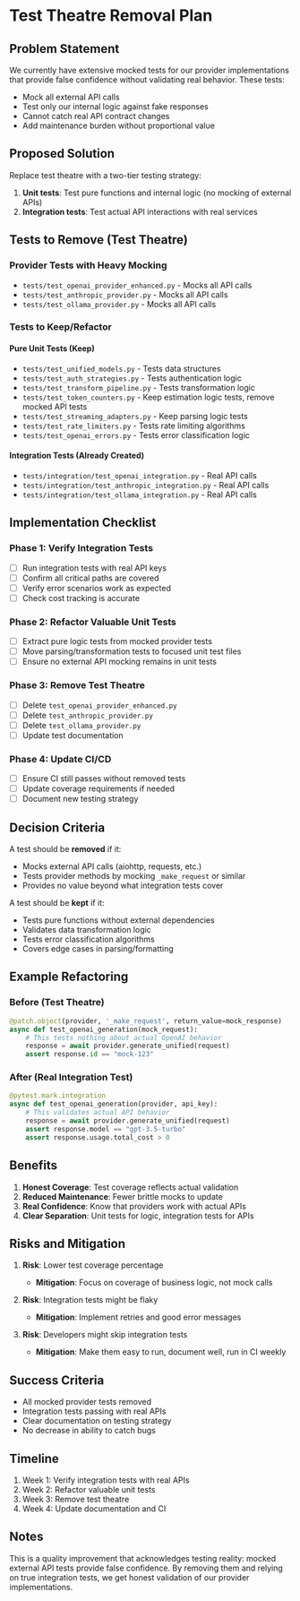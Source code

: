 # Test Theatre Removal Plan

## Problem Statement

We currently have extensive mocked tests for our provider implementations that provide false confidence without validating real behavior. These tests:
- Mock all external API calls
- Test only our internal logic against fake responses
- Cannot catch real API contract changes
- Add maintenance burden without proportional value

## Proposed Solution

Replace test theatre with a two-tier testing strategy:
1. **Unit tests**: Test pure functions and internal logic (no mocking of external APIs)
2. **Integration tests**: Test actual API interactions with real services

## Tests to Remove (Test Theatre)

### Provider Tests with Heavy Mocking
- `tests/test_openai_provider_enhanced.py` - Mocks all API calls
- `tests/test_anthropic_provider.py` - Mocks all API calls
- `tests/test_ollama_provider.py` - Mocks all API calls

### Tests to Keep/Refactor

#### Pure Unit Tests (Keep)
- `tests/test_unified_models.py` - Tests data structures
- `tests/test_auth_strategies.py` - Tests authentication logic
- `tests/test_transform_pipeline.py` - Tests transformation logic
- `tests/test_token_counters.py` - Keep estimation logic tests, remove mocked API tests
- `tests/test_streaming_adapters.py` - Keep parsing logic tests
- `tests/test_rate_limiters.py` - Tests rate limiting algorithms
- `tests/test_openai_errors.py` - Tests error classification logic

#### Integration Tests (Already Created)
- `tests/integration/test_openai_integration.py` - Real API calls
- `tests/integration/test_anthropic_integration.py` - Real API calls
- `tests/integration/test_ollama_integration.py` - Real API calls

## Implementation Checklist

### Phase 1: Verify Integration Tests
- [ ] Run integration tests with real API keys
- [ ] Confirm all critical paths are covered
- [ ] Verify error scenarios work as expected
- [ ] Check cost tracking is accurate

### Phase 2: Refactor Valuable Unit Tests
- [ ] Extract pure logic tests from mocked provider tests
- [ ] Move parsing/transformation tests to focused unit test files
- [ ] Ensure no external API mocking remains in unit tests

### Phase 3: Remove Test Theatre
- [ ] Delete `test_openai_provider_enhanced.py`
- [ ] Delete `test_anthropic_provider.py`
- [ ] Delete `test_ollama_provider.py`
- [ ] Update test documentation

### Phase 4: Update CI/CD
- [ ] Ensure CI still passes without removed tests
- [ ] Update coverage requirements if needed
- [ ] Document new testing strategy

## Decision Criteria

A test should be **removed** if it:
- Mocks external API calls (aiohttp, requests, etc.)
- Tests provider methods by mocking `_make_request` or similar
- Provides no value beyond what integration tests cover

A test should be **kept** if it:
- Tests pure functions without external dependencies
- Validates data transformation logic
- Tests error classification algorithms
- Covers edge cases in parsing/formatting

## Example Refactoring

### Before (Test Theatre)
```python
@patch.object(provider, '_make_request', return_value=mock_response)
async def test_openai_generation(mock_request):
    # This tests nothing about actual OpenAI behavior
    response = await provider.generate_unified(request)
    assert response.id == "mock-123"
```

### After (Real Integration Test)
```python
@pytest.mark.integration
async def test_openai_generation(provider, api_key):
    # This validates actual API behavior
    response = await provider.generate_unified(request)
    assert response.model == "gpt-3.5-turbo"
    assert response.usage.total_cost > 0
```

## Benefits

1. **Honest Coverage**: Test coverage reflects actual validation
2. **Reduced Maintenance**: Fewer brittle mocks to update
3. **Real Confidence**: Know that providers work with actual APIs
4. **Clear Separation**: Unit tests for logic, integration tests for APIs

## Risks and Mitigation

1. **Risk**: Lower test coverage percentage
   - **Mitigation**: Focus on coverage of business logic, not mock calls

2. **Risk**: Integration tests might be flaky
   - **Mitigation**: Implement retries and good error messages

3. **Risk**: Developers might skip integration tests
   - **Mitigation**: Make them easy to run, document well, run in CI weekly

## Success Criteria

- All mocked provider tests removed
- Integration tests passing with real APIs
- Clear documentation on testing strategy
- No decrease in ability to catch bugs

## Timeline

1. Week 1: Verify integration tests with real APIs
2. Week 2: Refactor valuable unit tests
3. Week 3: Remove test theatre
4. Week 4: Update documentation and CI

## Notes

This is a quality improvement that acknowledges testing reality: mocked external API tests provide false confidence. By removing them and relying on true integration tests, we get honest validation of our provider implementations.
